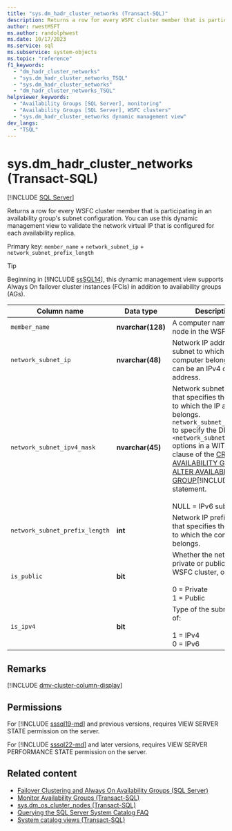 ```yaml
---
title: "sys.dm_hadr_cluster_networks (Transact-SQL)"
description: Returns a row for every WSFC cluster member that is participating in an availability group's subnet configuration.
author: rwestMSFT
ms.author: randolphwest
ms.date: 10/17/2023
ms.service: sql
ms.subservice: system-objects
ms.topic: "reference"
f1_keywords:
  - "dm_hadr_cluster_networks"
  - "sys.dm_hadr_cluster_networks_TSQL"
  - "sys.dm_hadr_cluster_networks"
  - "dm_hadr_cluster_networks_TSQL"
helpviewer_keywords:
  - "Availability Groups [SQL Server], monitoring"
  - "Availability Groups [SQL Server], WSFC clusters"
  - "sys.dm_hadr_cluster_networks dynamic management view"
dev_langs:
  - "TSQL"
---
```

# sys.dm_hadr_cluster_networks (Transact-SQL)

[!INCLUDE [SQL Server](../../includes/applies-to-version/sqlserver.md)]

Returns a row for every WSFC cluster member that is participating in an availability group's subnet configuration. You can use this dynamic management view to validate the network virtual IP that is configured for each availability replica.

Primary key:  `member_name` + `network_subnet_ip` + `network_subnet_prefix_length`

> [!TIP]  
> Beginning in [!INCLUDE [ssSQL14](../../includes/sssql14-md.md)], this dynamic management view supports Always On failover cluster instances (FCIs) in addition to availability groups (AGs).

| Column name | Data type | Description |
| --- | --- | --- |
| `member_name` | **nvarchar(128)** | A computer name of a node in the WSFC cluster. |
| `network_subnet_ip` | **nvarchar(48)** | Network IP address of the subnet to which the computer belongs. This can be an IPv4 or IPv6 address. |
| `network_subnet_ipv4_mask` | **nvarchar(45)** | Network subnet mask that specifies the subnet to which the IP address belongs. `network_subnet_ipv4_mask` to specify the DHCP `<network_subnet_option>` options in a WITH DHCP clause of the [CREATE AVAILABILITY GROUP](../../t-sql/statements/create-availability-group-transact-sql.md) or [ALTER AVAILABILITY GROUP](../../t-sql/statements/alter-availability-group-transact-sql.md)[!INCLUDE [tsql](../../includes/tsql-md.md)] statement.<br /><br />NULL = IPv6 subnet. |
| `network_subnet_prefix_length` | **int** | Network IP prefix length that specifies the subnet to which the computer belongs. |
| `is_public` | **bit** | Whether the network is private or public on the WSFC cluster, one of:<br /><br />0 = Private<br />1 = Public |
| `is_ipv4` | **bit** | Type of the subnet, one of:<br /><br />1 = IPv4<br />0 = IPv6 |

## Remarks

[!INCLUDE [dmv-cluster-column-display](../includes/dmv-cluster-column-display.md)]

## Permissions

For [!INCLUDE [sssql19-md](../../includes/sssql19-md.md)] and previous versions, requires VIEW SERVER STATE permission on the server.

For [!INCLUDE [sssql22-md](../../includes/sssql22-md.md)] and later versions, requires VIEW SERVER PERFORMANCE STATE permission on the server.

## Related content

- [Failover Clustering and Always On Availability Groups (SQL Server)](../../database-engine/availability-groups/windows/failover-clustering-and-always-on-availability-groups-sql-server.md)
- [Monitor Availability Groups (Transact-SQL)](../../database-engine/availability-groups/windows/monitor-availability-groups-transact-sql.md)
- [sys.dm_os_cluster_nodes (Transact-SQL)](sys-dm-os-cluster-nodes-transact-sql.md)
- [Querying the SQL Server System Catalog FAQ](../system-catalog-views/querying-the-sql-server-system-catalog-faq.yml)
- [System catalog views (Transact-SQL)](../system-catalog-views/catalog-views-transact-sql.md)
